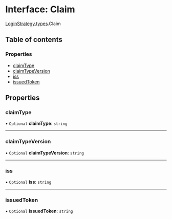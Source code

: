 # Interface: Claim

[LoginStrategy.types](../modules/LoginStrategy_types.md).Claim

## Table of contents

### Properties

- [claimType](LoginStrategy_types.Claim.md#claimtype)
- [claimTypeVersion](LoginStrategy_types.Claim.md#claimtypeversion)
- [iss](LoginStrategy_types.Claim.md#iss)
- [issuedToken](LoginStrategy_types.Claim.md#issuedtoken)

## Properties

### claimType

• `Optional` **claimType**: `string`

___

### claimTypeVersion

• `Optional` **claimTypeVersion**: `string`

___

### iss

• `Optional` **iss**: `string`

___

### issuedToken

• `Optional` **issuedToken**: `string`
